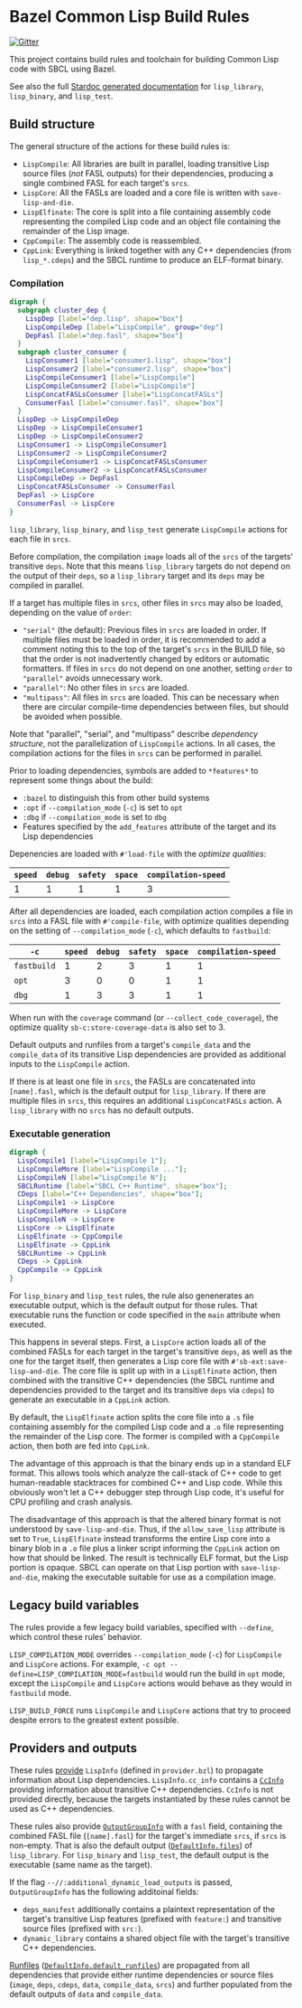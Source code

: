 # Bazel Common Lisp Build Rules

[![Gitter](https://badges.gitter.im/qitab/community.svg)](https://gitter.im/qitab/community?utm_source=badge&utm_medium=badge&utm_campaign=pr-badge)

This project contains build rules and toolchain for building Common Lisp code
with SBCL using Bazel.

See also the full
[Stardoc generated documentation](doc/rules.md)
for `lisp_library`, `lisp_binary`, and `lisp_test`.

## Build structure

The general structure of the actions for these build rules is:

*   `LispCompile`: All libraries are built in parallel, loading transitive Lisp
    source files (*not* FASL outputs) for their dependencies, producing a single
    combined FASL for each target's `srcs`.
*   `LispCore`: All the FASLs are loaded and a core file is written with
    `save-lisp-and-die`.
*   `LispElfinate`: The core is split into a file containing assembly code
    representing the compiled Lisp code and an object file containing the
    remainder of the Lisp image.
*   `CppCompile`: The assembly code is reassembled.
*   `CppLink`: Everything is linked together with any C++ dependencies (from
    `lisp_*.cdeps`) and the SBCL runtime to produce an ELF-format binary.

### Compilation

```dot
digraph {
  subgraph cluster_dep {
    LispDep [label="dep.lisp", shape="box"]
    LispCompileDep [label="LispCompile", group="dep"]
    DepFasl [label="dep.fasl", shape="box"]
  }
  subgraph cluster_consumer {
    LispConsumer1 [label="consumer1.lisp", shape="box"]
    LispConsumer2 [label="consumer2.lisp", shape="box"]
    LispCompileConsumer1 [label="LispCompile"]
    LispCompileConsumer2 [label="LispCompile"]
    LispConcatFASLsConsumer [label="LispConcatFASLs"]
    ConsumerFasl [label="consumer.fasl", shape="box"]
  }
  LispDep -> LispCompileDep
  LispDep -> LispCompileConsumer1
  LispDep -> LispCompileConsumer2
  LispConsumer1 -> LispCompileConsumer1
  LispConsumer2 -> LispCompileConsumer2
  LispCompileConsumer1 -> LispConcatFASLsConsumer
  LispCompileConsumer2 -> LispConcatFASLsConsumer
  LispCompileDep -> DepFasl
  LispConcatFASLsConsumer -> ConsumerFasl
  DepFasl -> LispCore
  ConsumerFasl -> LispCore
}
```

`lisp_library`, `lisp_binary`, and `lisp_test` generate `LispCompile` actions
for each file in `srcs`.

Before compilation, the compilation `image` loads all of the `srcs` of the
targets' transitive `deps`. Note that this means `lisp_library` targets do not
depend on the output of their `deps`, so a `lisp_library` target and its `deps`
may be compiled in parallel.

If a target has multiple files in `srcs`, other files in `srcs` may also be
loaded, depending on the value of `order`:

*   `"serial"` (the default): Previous files in `srcs` are loaded in order. If
    multiple files must be loaded in order, it is recommended to add a comment
    noting this to the top of the target's `srcs` in the BUILD file, so that the
    order is not inadvertently changed by editors or automatic formatters. If
    files in `srcs` do not depend on one another, setting `order` to
    `"parallel"` avoids unnecessary work.
*   `"parallel"`: No other files in `srcs` are loaded.
*   `"multipass"`: All files in `srcs` are loaded. This can be necessary when
    there are circular compile-time dependencies between files, but should be
    avoided when possible.

Note that "parallel", "serial", and "multipass" describe *dependency structure*,
not the parallelization of `LispCompile` actions. In all cases, the compilation
actions for the files in `srcs` can be performed in parallel.

Prior to loading dependencies, symbols are added to `*features*` to represent
some things about the build:

*   `:bazel` to distinguish this from other build systems
*   `:opt` if `--compilation_mode` (`-c`) is set to `opt`
*   `:dbg` if `--compilation_mode` is set to `dbg`
*   Features specified by the `add_features` attribute of the target and its
    Lisp dependencies

Depenencies are loaded with `#'load-file` with the *optimize qualities*:

`speed` | `debug` | `safety` | `space` | `compilation-speed`
------- | ------- | -------- | ------- | -------------------
1       | 1       | 1        | 1       | 3

After all dependencies are loaded, each compilation action compiles a file in
`srcs` into a FASL file with `#'compile-file`, with optimize qualities depending
on the setting of `--compilation_mode` (`-c`), which defaults to `fastbuild`:

`-c`        | `speed` | `debug` | `safety` | `space` | `compilation-speed`
----------- | ------- | ------- | -------- | ------- | -------------------
`fastbuild` | 1       | 2       | 3        | 1       | 1
`opt`       | 3       | 0       | 0        | 1       | 1
`dbg`       | 1       | 3       | 3        | 1       | 1

When run with the `coverage` command (or `--collect_code_coverage`), the
optimize quality `sb-c:store-coverage-data` is also set to 3.

Default outputs and runfiles from a target's `compile_data` and the
`compile_data` of its transitive Lisp dependencies are provided as additional
inputs to the `LispCompile` action.

If there is at least one file in `srcs`, the FASLs are concatenated into
`[name].fasl`, which is the default output for `lisp_library`. If there are
multiple files in `srcs`, this requires an additional `LispConcatFASLs` action.
A `lisp_library` with no `srcs` has no default outputs.

### Executable generation

```dot
digraph {
  LispCompile1 [label="LispCompile 1"];
  LispCompileMore [label="LispCompile ..."];
  LispCompileN [label="LispCompile N"];
  SBCLRuntime [label="SBCL C++ Runtime", shape="box"];
  CDeps [label="C++ Dependencies", shape="box"];
  LispCompile1 -> LispCore
  LispCompileMore -> LispCore
  LispCompileN -> LispCore
  LispCore -> LispElfinate
  LispElfinate -> CppCompile
  LispElfinate -> CppLink
  SBCLRuntime -> CppLink
  CDeps -> CppLink
  CppCompile -> CppLink
}
```

For `lisp_binary` and `lisp_test` rules, the rule also genenerates an executable
output, which is the default output for those rules. That executable runs the
function or code specified in the `main` attribute when executed.

This happens in several steps. First, a `LispCore` action loads all of the
combined FASLs for each target in the target's transitive `deps`, as well as the
one for the target itself, then generates a Lisp core file with
`#'sb-ext:save-lisp-and-die`. The core file is split up with in a `LispElfinate`
action, then combined with the transitive C++ dependencies (the SBCL runtime and
dependencies provided to the target and its transitive `deps` via `cdeps`) to
generate an executable in a `CppLink` action.

By default, the `LispElfinate` action splits the core file into a `.s` file
containing assembly for the compiled Lisp code and a `.o` file representing the
remainder of the Lisp core. The former is compiled with a `CppCompile` action,
then both are fed into `CppLink`.

The advantage of this approach is that the binary ends up in a standard ELF
format. This allows tools which analyze the call-stack of C++ code to get
human-readable stacktraces for combined C++ and Lisp code. While this obviously
won't let a C++ debugger step through Lisp code, it's useful for CPU profiling
and crash analysis.

The disadvantage of this approach is that the altered binary format is not
understood by `save-lisp-and-die`. Thus, if the `allow_save_lisp` attribute is
set to `True`, `LispElfinate` instead transforms the entire Lisp core into a
binary blob in a `.o` file plus a linker script informing the `CppLink` action
on how that should be linked. The result is technically ELF format, but the Lisp
portion is opaque. SBCL can operate on that Lisp portion with
`save-lisp-and-die`, making the executable suitable for use as a compilation
image.

## Legacy build variables

The rules provide a few legacy build variables, specified with `--define`, which
control these rules' behavior.

`LISP_COMPILATION_MODE` overrides `--compilation_mode` (`-c`) for `LispCompile`
and `LispCore` actions. For example, `-c opt
--define=LISP_COMPILATION_MODE=fastbuild` would run the build in `opt` mode,
except the `LispCompile` and `LispCore` actions would behave as they would in
`fastbuild` mode.

`LISP_BUILD_FORCE` runs `LispCompile` and `LispCore` actions that try to proceed
despite errors to the greatest extent possible.

## Providers and outputs

These rules
[provide](https://docs.bazel.build/versions/master/skylark/rules.html#providers)
`LispInfo` (defined in `provider.bzl`) to propagate information about Lisp
dependencies. `LispInfo.cc_info` contains a
[`CcInfo`](https://docs.bazel.build/versions/master/skylark/lib/CcInfo.html)
providing information about transitive C++ dependencies. `CcInfo` is not
provided directly, because the targets instantiated by these rules cannot be
used as C++ dependencies.

These rules also provide
[`OutputGroupInfo`](https://docs.bazel.build/versions/master/skylark/lib/OutputGroupInfo.html)
with a `fasl` field, containing the combined FASL file (`[name].fasl`) for the
target's immediate `srcs`, if `srcs` is non-empty. That is also the default
output
([`DefaultInfo.files`](https://docs.bazel.build/versions/master/skylark/lib/DefaultInfo.html#files))
of `lisp_library`. For `lisp_binary` and `lisp_test`, the default output is the
executable (same name as the target).

If the flag `--//:additional_dynamic_load_outputs` is
passed, `OutputGroupInfo` has the following additoinal fields:

*   `deps_manifest` additionally contains a plaintext representation of the
    target's transitive Lisp features (prefixed with `feature:`) and transitive
    source files (prefixed with `src:`).
*   `dynamic_library` contains a shared object file with the target's transitive
    C++ dependencies.

[Runfiles](https://docs.bazel.build/versions/master/skylark/rules.html#runfiles)
([`DefaultInfo.default_runfiles`](https://docs.bazel.build/versions/master/skylark/lib/DefaultInfo.html#default_runfiles))
are propagated from all dependencies that provide either runtime dependencies or
source files (`image`, `deps`, `cdeps`, `data`, `compile_data`, `srcs`) and
further populated from the default outputs of `data` and `compile_data`.
